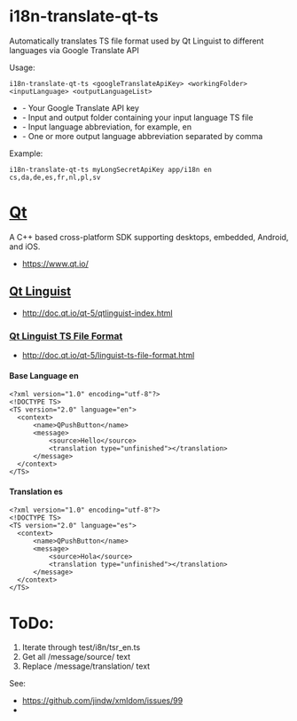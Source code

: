 # i18n-translate-qt-ts
Automatically translates TS file format used by Qt Linguist to different languages via Google Translate API

Usage:
````
i18n-translate-qt-ts <googleTranslateApiKey> <workingFolder> <inputLanguage> <outputLanguageList>
````

* <googleTranslateApiKey> - Your Google Translate API key
* <workingFolder> - Input and output folder containing your input language TS file
* <inputLanguage> - Input language abbreviation, for example, en
* <outputLanguageList> - One or more output language abbreviation separated by comma

Example:
````
i18n-translate-qt-ts myLongSecretApiKey app/i18n en cs,da,de,es,fr,nl,pl,sv
````

# [Qt](https://www.qt.io/)
A C++ based cross-platform SDK supporting desktops, embedded, Android, and iOS.
* https://www.qt.io/

## [Qt Linguist](http://doc.qt.io/qt-5/qtlinguist-index.html)
* http://doc.qt.io/qt-5/qtlinguist-index.html

### [Qt Linguist TS File Format](http://doc.qt.io/qt-5/linguist-ts-file-format.html)
* http://doc.qt.io/qt-5/linguist-ts-file-format.html

#### Base Language en
````
<?xml version="1.0" encoding="utf-8"?>
<!DOCTYPE TS>
<TS version="2.0" language="en">
  <context>
      <name>QPushButton</name>
      <message>
          <source>Hello</source>
          <translation type="unfinished"></translation>
      </message>
  </context>
</TS>
````

#### Translation es
````
<?xml version="1.0" encoding="utf-8"?>
<!DOCTYPE TS>
<TS version="2.0" language="es">
  <context>
      <name>QPushButton</name>
      <message>
          <source>Hola</source>
          <translation type="unfinished"></translation>
      </message>
  </context>
</TS>
````

# ToDo:

1) Iterate through test/i8n/tsr_en.ts
2) Get all /message/source/ text
3) Replace /message/translation/ text

See:
* https://github.com/jindw/xmldom/issues/99
* 